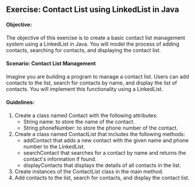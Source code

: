 ## Exercise: Contact List using LinkedList in Java

#### Objective:

The objective of this exercise is to create a basic contact list management system using a LinkedList in Java. You will model the process of adding contacts, searching for contacts, and displaying the contact list.

#### Scenario: Contact List Management

Imagine you are building a program to manage a contact list. Users can add contacts to the list, search for contacts by name, and display the list of contacts. You will implement this functionality using a LinkedList.

#### Guidelines:

1.	Create a class named Contact with the following attributes:
    - String name: to store the name of the contact.
    - String phoneNumber: to store the phone number of the contact.
2.	Create a class named ContactList that includes the following methods:
    - addContact that adds a new contact with the given name and phone number to the LinkedList.
    - searchContact that searches for a contact by name and returns the contact's information if found.
    - displayContacts that displays the details of all contacts in the list.
3.	Create instances of the ContactList class in the main method.
4.	Add contacts to the list, search for contacts, and display the contact list.
